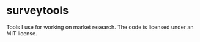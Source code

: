 # surveytools

Tools I use for working on market research. The code is licensed under an MIT license.
